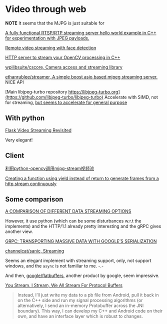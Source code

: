 # Video through web

**NOTE** It seems that the MJPG is just suitable for 

[A fully functional RTSP/RTP streaming server hello world example in C++ for experimentation with JPEG payloads.](https://www.medialan.de/usecase0001.html)

[Remote video streaming with face detection](https://medium.com/@QuantuMobile/remote-video-streaming-with-face-detection-d52ce2d71419)

[HTTP server to stream your OpenCV processing in C++](https://github.com/JPery/MJPEGWriter)

[wpilibsuite/cscore, Camera access and streaming library](https://github.com/wpilibsuite/cscore)

[ethanrublee/streamer, A simple boost asio based mjpeg streaming server.](https://github.com/ethanrublee/streamer)  NICE API

[Main libjpeg-turbo repository https://libjpeg-turbo.org](https://github.com/libjpeg-turbo/libjpeg-turbo) Accelerate with SIMD, not for streaming, [but seems to accelerate for general purpose](http://unanancyowen.com/en/opencv-with-libjpeg-turbo/)

## With python

[Flask Video Streaming Revisited](https://blog.miguelgrinberg.com/post/flask-video-streaming-revisited)

Very elegant!

## Client

[利用python-opencv调用mjpg-stream视频流](http://blog.csdn.net/xiao__run/article/details/76342634)

[Creating a function using yield instead of return to generate frames from a http stream continuously](https://stackoverflow.com/questions/44157160/creating-a-function-using-yield-instead-of-return-to-generate-frames-from-a-http)

## Some comparison

[A COMPARISON OF DIFFERENT DATA STREAMING OPTIONS](http://andrewjesaitis.com/2016/08/25/streaming-comparison/)

However, it use python (which can be some disturbances w.r.t the implements) and the HTTP/1.1 already pretty interesting and the gRPC gives another view.

[GRPC: TRANSPORTING MASSIVE DATA WITH GOOGLE’S SERIALIZATION](https://alexandreesl.com/2017/05/02/grpc-transporting-massive-data-with-googles-serialization/)

[channelcat/sanic, Streaming](https://github.com/channelcat/sanic/blob/master/docs/sanic/streaming.md)

Seems an elegant implement with streaming support, only, not support windows, and the `async` is not familiar to me. -.-

And then, [google/flatbuffers](https://github.com/google/flatbuffers), another product by google, seem impressive.


[You Stream, I Stream, We All Stream For Protocol Buffers](http://www.sureshjoshi.com/development/streaming-protocol-buffers/)

> Instead, I’ll just write my data to a pb file from Android, pull it back in on the C++ side and run my signal processing algorithms (or alternatively, I send an in-memory Protobuffer across the JNI boundary). This way, I can develop my C++ and Android code on their own, and have an interface layer which is robust to changes.